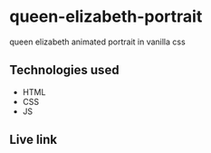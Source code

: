 # queen-elizabeth-portrait

queen elizabeth animated portrait in vanilla css

## Technologies used

* HTML
* CSS
* JS

## Live link
